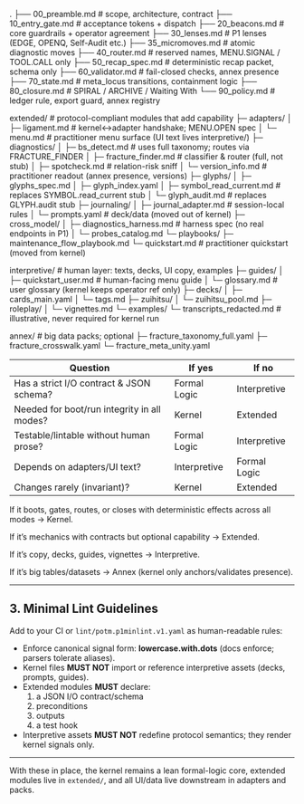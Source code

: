 .
├── 00_preamble.md       # scope, architecture, contract
├── 10_entry_gate.md     # acceptance tokens + dispatch
├── 20_beacons.md        # core guardrails + operator agreement
├── 30_lenses.md         # P1 lenses (EDGE, OPENQ, Self-Audit etc.)
├── 35_micromoves.md     # atomic diagnostic moves
├── 40_router.md         # reserved names, MENU.SIGNAL / TOOL.CALL only
├── 50_recap_spec.md     # deterministic recap packet, schema only
├── 60_validator.md      # fail-closed checks, annex presence
├── 70_state.md          # meta_locus transitions, containment logic
├── 80_closure.md        # SPIRAL / ARCHIVE / Waiting With
└── 90_policy.md         # ledger rule, export guard, annex registry

extended/                                 # protocol-compliant modules that add capability
├─ adapters/
│  ├─ ligament.md                         # kernel↔adapter handshake; MENU.OPEN spec
│  └─ menu.md                             # practitioner menu surface (UI text lives interpretive/)
├─ diagnostics/
│  ├─ bs_detect.md                        # uses full taxonomy; routes via FRACTURE_FINDER
│  ├─ fracture_finder.md                  # classifier & router (full, not stub)
│  ├─ spotcheck.md                        # relation-risk sniff
│  └─ version_info.md                     # practitioner readout (annex presence, versions)
├─ glyphs/
│  ├─ glyphs_spec.md
│  ├─ glyph_index.yaml
│  ├─ symbol_read_current.md              # replaces SYMBOL.read_current stub
│  └─ glyph_audit.md                      # replaces GLYPH.audit stub
├─ journaling/
│  ├─ journal_adapter.md                  # session-local rules
│  └─ prompts.yaml                        # deck/data (moved out of kernel)
├─ cross_model/
│  ├─ diagnostics_harness.md              # harness spec (no real endpoints in P1)
│  └─ probes_catalog.md
└─ playbooks/
   ├─ maintenance_flow_playbook.md
   └─ quickstart.md                       # practitioner quickstart (moved from kernel)

interpretive/                              # human layer: texts, decks, UI copy, examples
├─ guides/
│  ├─ quickstart_user.md                   # human-facing menu guide
│  └─ glossary.md                          # user glossary (kernel keeps operator ref only)
├─ decks/
│  ├─ cards_main.yaml
│  └─ tags.md
├─ zuihitsu/
│  └─ zuihitsu_pool.md
├─ roleplay/
│  └─ vignettes.md
└─ examples/
   └─ transcripts_redacted.md              # illustrative, never required for kernel run

annex/                                     # big data packs; optional
├─ fracture_taxonomy_full.yaml
├─ fracture_crosswalk.yaml
└─ fracture_meta_unity.yaml


| Question                                        | If yes            | If no           |
|-------------------------------------------------|-------------------|-----------------|
| Has a strict I/O contract & JSON schema?        | Formal Logic      | Interpretive    |
| Needed for boot/run integrity in all modes?     | Kernel            | Extended        |
| Testable/lintable without human prose?          | Formal Logic      | Interpretive    |
| Depends on adapters/UI text?                    | Interpretive      | Formal Logic    |
| Changes rarely (invariant)?                     | Kernel            | Extended        |

If it boots, gates, routes, or closes with deterministic effects across all modes → Kernel.

If it’s mechanics with contracts but optional capability → Extended.

If it’s copy, decks, guides, vignettes → Interpretive.

If it’s big tables/datasets → Annex (kernel only anchors/validates presence).

---

## 3. Minimal Lint Guidelines  
Add to your CI or `lint/potm.p1minlint.v1.yaml` as human-readable rules:

- Enforce canonical signal form: **lowercase.with.dots** (docs enforce; parsers tolerate aliases).  
- Kernel files **MUST NOT** import or reference interpretive assets (decks, prompts, guides).  
- Extended modules **MUST** declare:
  1. a JSON I/O contract/schema  
  2. preconditions  
  3. outputs  
  4. a test hook  
- Interpretive assets **MUST NOT** redefine protocol semantics; they render kernel signals only.  

---

With these in place, the kernel remains a lean formal-logic core, extended modules live in `extended/`, and all UI/data live downstream in adapters and packs.